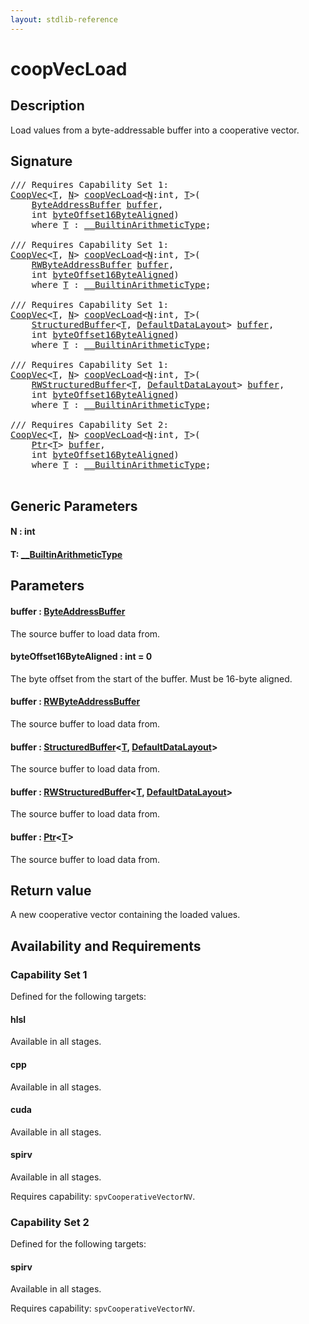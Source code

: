 ```yaml
---
layout: stdlib-reference
---
```


# coopVecLoad

## Description

Load values from a byte-addressable buffer into a cooperative vector.



## Signature 

<pre>
/// Requires Capability Set 1:
<a href="../types/coopvec-04/index.html" class="code_type">CoopVec</a>&lt;<a href="coopvecload-47.html#typeparam-T" class="code_type">T</a>, <a href="coopvecload-47.html#decl-N" class="code_var">N</a>&gt; <a href="coopvecload-47.html">coopVecLoad</a>&lt;<a href="coopvecload-47.html#decl-N" class="code_var">N</a>:<span class="code_keyword">int</span>, <a href="coopvecload-47.html#typeparam-T" class="code_type">T</a>&gt;(
    <a href="../types/byteaddressbuffer-04b/index.html" class="code_type">ByteAddressBuffer</a> <a href="coopvecload-47.html#decl-buffer" class="code_param">buffer</a>,
    <span class="code_keyword">int</span> <a href="coopvecload-47.html#decl-byteOffset16ByteAligned" class="code_param">byteOffset16ByteAligned</a>)
    <span class='code_keyword'>where</span> <a href="coopvecload-47.html#typeparam-T" class="code_type">T</a> : <a href="../interfaces/0_builtinarithmetictype-029j/index.html" class="code_type">__BuiltinArithmeticType</a>;

/// Requires Capability Set 1:
<a href="../types/coopvec-04/index.html" class="code_type">CoopVec</a>&lt;<a href="coopvecload-47.html#typeparam-T" class="code_type">T</a>, <a href="coopvecload-47.html#decl-N" class="code_var">N</a>&gt; <a href="coopvecload-47.html">coopVecLoad</a>&lt;<a href="coopvecload-47.html#decl-N" class="code_var">N</a>:<span class="code_keyword">int</span>, <a href="coopvecload-47.html#typeparam-T" class="code_type">T</a>&gt;(
    <a href="../types/rwbyteaddressbuffer-0126d/index.html" class="code_type">RWByteAddressBuffer</a> <a href="coopvecload-47.html#decl-buffer" class="code_param">buffer</a>,
    <span class="code_keyword">int</span> <a href="coopvecload-47.html#decl-byteOffset16ByteAligned" class="code_param">byteOffset16ByteAligned</a>)
    <span class='code_keyword'>where</span> <a href="coopvecload-47.html#typeparam-T" class="code_type">T</a> : <a href="../interfaces/0_builtinarithmetictype-029j/index.html" class="code_type">__BuiltinArithmeticType</a>;

/// Requires Capability Set 1:
<a href="../types/coopvec-04/index.html" class="code_type">CoopVec</a>&lt;<a href="coopvecload-47.html#typeparam-T" class="code_type">T</a>, <a href="coopvecload-47.html#decl-N" class="code_var">N</a>&gt; <a href="coopvecload-47.html">coopVecLoad</a>&lt;<a href="coopvecload-47.html#decl-N" class="code_var">N</a>:<span class="code_keyword">int</span>, <a href="coopvecload-47.html#typeparam-T" class="code_type">T</a>&gt;(
    <a href="../types/structuredbuffer-0a/index.html" class="code_type">StructuredBuffer</a>&lt;<a href="coopvecload-47.html#typeparam-T" class="code_type">T</a>, <a href="../types/defaultdatalayout-07b/index.html" class="code_type">DefaultDataLayout</a>&gt; <a href="coopvecload-47.html#decl-buffer" class="code_param">buffer</a>,
    <span class="code_keyword">int</span> <a href="coopvecload-47.html#decl-byteOffset16ByteAligned" class="code_param">byteOffset16ByteAligned</a>)
    <span class='code_keyword'>where</span> <a href="coopvecload-47.html#typeparam-T" class="code_type">T</a> : <a href="../interfaces/0_builtinarithmetictype-029j/index.html" class="code_type">__BuiltinArithmeticType</a>;

/// Requires Capability Set 1:
<a href="../types/coopvec-04/index.html" class="code_type">CoopVec</a>&lt;<a href="coopvecload-47.html#typeparam-T" class="code_type">T</a>, <a href="coopvecload-47.html#decl-N" class="code_var">N</a>&gt; <a href="coopvecload-47.html">coopVecLoad</a>&lt;<a href="coopvecload-47.html#decl-N" class="code_var">N</a>:<span class="code_keyword">int</span>, <a href="coopvecload-47.html#typeparam-T" class="code_type">T</a>&gt;(
    <a href="../types/rwstructuredbuffer-012c/index.html" class="code_type">RWStructuredBuffer</a>&lt;<a href="coopvecload-47.html#typeparam-T" class="code_type">T</a>, <a href="../types/defaultdatalayout-07b/index.html" class="code_type">DefaultDataLayout</a>&gt; <a href="coopvecload-47.html#decl-buffer" class="code_param">buffer</a>,
    <span class="code_keyword">int</span> <a href="coopvecload-47.html#decl-byteOffset16ByteAligned" class="code_param">byteOffset16ByteAligned</a>)
    <span class='code_keyword'>where</span> <a href="coopvecload-47.html#typeparam-T" class="code_type">T</a> : <a href="../interfaces/0_builtinarithmetictype-029j/index.html" class="code_type">__BuiltinArithmeticType</a>;

/// Requires Capability Set 2:
<a href="../types/coopvec-04/index.html" class="code_type">CoopVec</a>&lt;<a href="coopvecload-47.html#typeparam-T" class="code_type">T</a>, <a href="coopvecload-47.html#decl-N" class="code_var">N</a>&gt; <a href="coopvecload-47.html">coopVecLoad</a>&lt;<a href="coopvecload-47.html#decl-N" class="code_var">N</a>:<span class="code_keyword">int</span>, <a href="coopvecload-47.html#typeparam-T" class="code_type">T</a>&gt;(
    <a href="../types/ptr-0/index.html" class="code_type">Ptr</a>&lt;<a href="coopvecload-47.html#typeparam-T" class="code_type">T</a>&gt; <a href="coopvecload-47.html#decl-buffer" class="code_param">buffer</a>,
    <span class="code_keyword">int</span> <a href="coopvecload-47.html#decl-byteOffset16ByteAligned" class="code_param">byteOffset16ByteAligned</a>)
    <span class='code_keyword'>where</span> <a href="coopvecload-47.html#typeparam-T" class="code_type">T</a> : <a href="../interfaces/0_builtinarithmetictype-029j/index.html" class="code_type">__BuiltinArithmeticType</a>;

</pre>

## Generic Parameters

####  <a id="decl-N"></a>N  : int
####  <a id="typeparam-T"></a>T: [\_\_BuiltinArithmeticType](../interfaces/0_builtinarithmetictype-029j/index.html)

## Parameters

####  <a id="decl-buffer"></a>buffer  : [ByteAddressBuffer](../types/byteaddressbuffer-04b/index.html)
The source buffer to load data from.

####  <a id="decl-byteOffset16ByteAligned"></a>byteOffset16ByteAligned  : int = 0
The byte offset from the start of the buffer. Must be 16-byte aligned.

####  <a id="decl-buffer"></a>buffer  : [RWByteAddressBuffer](../types/rwbyteaddressbuffer-0126d/index.html)
The source buffer to load data from.

####  <a id="decl-buffer"></a>buffer  : [StructuredBuffer](../types/structuredbuffer-0a/index.html)\<[T](../types/structuredbuffer-0a/index.html#typeparam-T), [DefaultDataLayout](../types/defaultdatalayout-07b/index.html)\>
The source buffer to load data from.

####  <a id="decl-buffer"></a>buffer  : [RWStructuredBuffer](../types/rwstructuredbuffer-012c/index.html)\<[T](../types/rwstructuredbuffer-012c/index.html#typeparam-T), [DefaultDataLayout](../types/defaultdatalayout-07b/index.html)\>
The source buffer to load data from.

####  <a id="decl-buffer"></a>buffer  : [Ptr](../types/ptr-0/index.html)\<[T](../types/ptr-0/index.html#typeparam-T)\>
The source buffer to load data from.


## Return value
A new cooperative vector containing the loaded values.


## Availability and Requirements

### Capability Set 1

Defined for the following targets:

#### hlsl
Available in all stages.

#### cpp
Available in all stages.

#### cuda
Available in all stages.

#### spirv
Available in all stages.

Requires capability: `spvCooperativeVectorNV`.

### Capability Set 2

Defined for the following targets:

#### spirv
Available in all stages.

Requires capability: `spvCooperativeVectorNV`.


